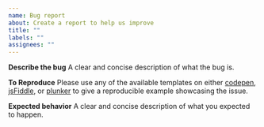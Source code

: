 ```yaml
---
name: Bug report
about: Create a report to help us improve
title: ""
labels: ""
assignees: ""
---
```


**Describe the bug**
A clear and concise description of what the bug is.

**To Reproduce**
Please use any of the available templates on either
[codepen](https://codepen.io/chrispahm/pen/RwGBrEr),
[jsFiddle](https://jsfiddle.net/etnLwxfa/1/),
or [plunker](https://plnkr.co/edit/aJFm7Gb5uRqoekmd?open=lib%2Fscript.js) to give a reproducible example showcasing the issue.

**Expected behavior**
A clear and concise description of what you expected to happen.
